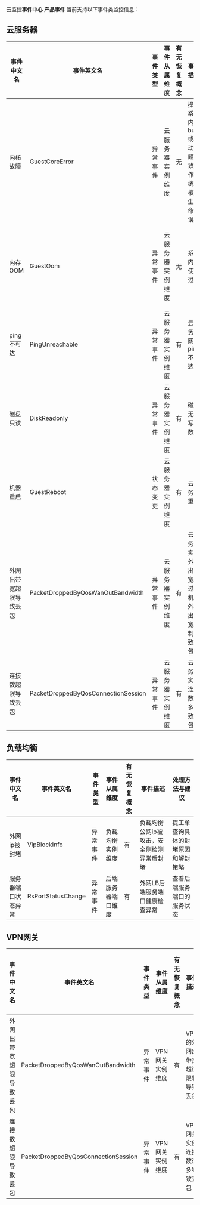 云监控**事件中心** **产品事件** 当前支持以下事件类监控信息：

## 云服务器

| 事件中文名       | 事件英文名                               | 事件类型 | 事件从属维度   | 有无恢复概念 | 事件描述                         | 处理方法与建议                                  |
| ----------- | ----------------------------------- | ---- | -------- | ------ | ---------------------------- | ---------------------------------------- |
| 内核故障        | GuestCoreError                      | 异常事件 | 云服务器实例维度 | 无      | 操作系统内核bug或驱动问题导致操作系统内核发生致命错误 | 1.检查系统中是否有加载内核自身携带的内核驱动以外的其它内核驱动模块，尝试不要加载这些模块观察一下系统运行情况。 2.关注内核与操作系统发行版的bug报告，尝试升级内核解决。 3.云主机默认会开启kdump，发生panic时一般会在/var/crash下生成发生panic时的系统内存dump信息，可以利用crash工具进行分析。 |
| 内存OOM       | GuestOom                            | 异常事件 | 云服务器实例维度 | 无      | 系统内存使用过载                     | 1.评估当前系统所配置内存是否满足业务内存需求，如果需要更大的内存建议升级CVM内存配置。    2.通过系统日志（dmesg，/var/log/messages等）查看OOM发生时kill掉的进程，查看进程内存使用是否符合预期，通过valgrind等工具分析是否存在内存泄露。 |
| ping不可达     | PingUnreachable                     | 异常事件 | 云服务器实例维度 | 有      | 云服务器网络ping不可达                | 1.检查云主机当前的运行状态是否正常，如果发生了系统挂死等情况，可以从控制台重启（强制重启）恢复。 2.如果云主机当前运行正常，检查云主机网络配置，包括：云主机内部的网路服务、防火墙、云主机安全组设置等。 |
| 磁盘只读        | DiskReadonly                        | 异常事件 | 云服务器实例维度 | 有      | 磁盘无法写入数据                     | 1.检查磁盘的存储是否存在已满情况。  2.Linux操作系统可以查看的inode（df -i）是否有耗尽的情况。  3.检查文件系统是否损坏。 |
| 机器重启        | GuestReboot                         | 状态变更 | 云服务器实例维度 | 有      | 云服务器重启                       | 当云服务器被重启的时候，会触发该事件，请根据实际情况查看状态变更是否符合预期。   |
| 外网出带宽超限导致丢包 | PacketDroppedByQosWanOutBandwidth   | 异常事件 | 云服务器实例维度 | 有      | 云服务器实例外网出带宽超过主机的外网出带宽限制导致丢包  | 提高外网带宽上限。如果已达到可购买的最高上限，可通过负载均衡等方式降低单机带宽。  |
| 连接数超限导致丢包   | PacketDroppedByQosConnectionSession | 异常事件 | 云服务器实例维度 | 有      | 云服务器实例连接数过多导致丢包              | 联系售后服务人员                                 |


## 负载均衡

| 事件中文名     | 事件英文名              | 事件类型 | 事件从属维度    | 有无恢复概念 | 事件描述                   | 处理方法与建议           |
| --------- | ------------------ | ---- | --------- | ------ | ---------------------- | ----------------- |
| 外网ip被封堵   | VipBlockInfo       | 异常事件 | 负载均衡实例维度  | 有      | 负载均衡公网ip被攻击，安全侧检测异常后封堵 | 提工单查询具体的封堵原因和解封策略 |
| 服务器端口状态异常 | RsPortStatusChange | 异常事件 | 后端服务器端口维度 | 有      | 外网LB后端服务端口健康检查异常       | 查看后端服务端口的服务状态     |


## VPN网关

| 事件中文名       | 事件英文名                               | 事件类型 | 事件从属维度    | 有无恢复概念 | 事件描述              | 处理方法与建议  |
| ----------- | ----------------------------------- | ---- | --------- | ------ | ----------------- | -------- |
| 外网出带宽超限导致丢包 | PacketDroppedByQosWanOutBandwidth   | 异常事件 | VPN网关实例维度 | 有      | VPN的外网出带宽超过限制导致丢包 | 提高外网带宽上限 |
| 连接数超限导致丢包   | PacketDroppedByQosConnectionSession | 异常事件 | VPN网关实例维度 | 有      | VPN网关实例连接数过多导致丢包  | 联系售后服务人员 |


